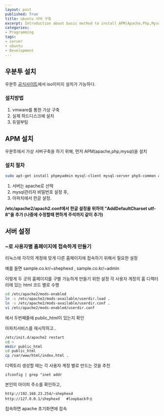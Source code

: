 ```yaml
---
layout: post
published: True
title: ubuntu 서버 구축
excerpt: Introduction about basic method to install APM(Apache,Php,Mysql)
categories: 
- Programming
tags:
- server
- ubuntu
- Development
---
```


## 우분투 설치
우분투 [공식사이트](http://www.ubuntu.com/download/desktop)에서 iso이미지 설치가 가능하다.

### 설치방법
1. vmware를 통한 가상 구축
2. 실제 하드디스크에 설치
3. 듀얼부팅

## APM 설치
우분투에서 가상 서버구축을 하기 위해, 먼저 APM(apache,php,mysql)을 설치


### 설치 절차
```bash
sudo apt-get install phpmyadmin mysql-client mysql-server php5-common apache2 php5-mysql
```

1. 서버는 apache로 선택
2. mysql관리자 비밀번호 설정 후,
3. 아파치에서 한글 설정.

**/etc/apache2/apach2.conf에서 한글 설정을 위하여 "AddDefaultCharset utf-8"을 추가 (나중에 수정할때 편하게 주석까지 같이 추가)**

## 서버 설정

### ~로 사용자별 홈페이지에 접속하게 만들기
리눅스에 각각의 계정에 맞게 다른 홈페이지에 접속하기 위해서 필요한 설정

예를 들면 sample.co.kr/~shephexd , sample.co.kr/~admin

이렇게 두 곳의 홈페이지를 구별 가능하게 만들기 위한 설정
각 사용자 계정의 홈 디렉터리에 있는 html 코드 별로 수행

```bash
cd /etc/apache2/mods-enabled
ln -s /etc/apache2/mods-available/userdir.load .
ln -s /etc/apache2/mods-available/userdir.conf .
vi /etc/apache2/mods-enabled/userdir.conf
```

에서 두번째줄에 public_html이 있는지 확인

아파치서비스를 재시작하고..

```bash
/etc/init.d/apache2 restart
cd ~
mkdir public_html
cd public_html
cp /var/www/html/index.html .
```


디렉토리 생성할 때는 각 사용자 계정 별로 만드는 것을 추천

```
ifconfig | grep "inet addr
```

본인의 아이피 주소를 확인하고,

```
http://192.168.23.254/~shephexd
http://127.0.0.1/shephexd	#loopback주소
```

접속하면 apache 초기화면에 접속
